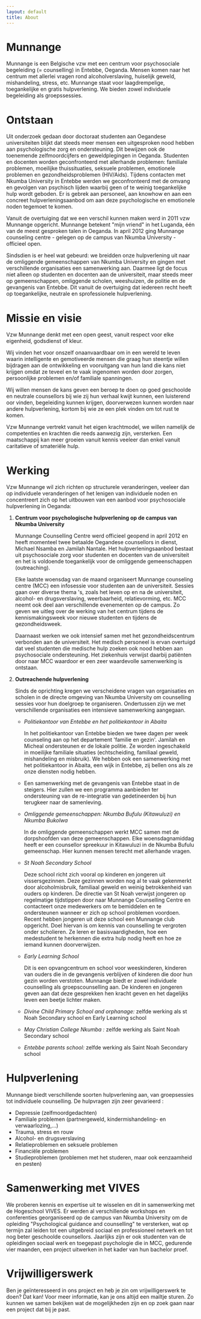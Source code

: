 ```yaml
---
layout: default
title: About
---
```

# Munnange

Munnange is een Belgische vzw met een centrum voor psychosociale begeleiding
(= counselling) in Entebbe, Oeganda. Mensen komen naar het centrum met 
allerlei vragen rond alcoholverslaving, huiselijk geweld, mishandeling,
stress, etc. Munnange staat voor laagdrempelige, toegankelijke en gratis
hulpverlening. We bieden zowel individuele begeleiding als groepssessies.


# Ontstaan

Uit onderzoek gedaan door doctoraat studenten aan Oegandese universiteiten
blijkt dat steeds meer mensen een uitgesproken nood hebben aan psychologische
zorg en ondersteuning. Dit bewijzen ook de toenemende zelfmoordcijfers en
geweldplegingen in Oeganda. Studenten en docenten worden geconfronteerd met
allerhande problemen: familiale problemen, moeilijke thuissituaties, seksuele
problemen, emotionele problemen en gezondheidsproblemen (HIV/Aids). Tijdens
contacten met Nkumba University in Entebbe werden we geconfronteerd met de
omvang en gevolgen van psychisch lijden waarbij geen of te weinig
toegankelijke hulp wordt geboden. Er is gebrek aan personeel, aan knowhow en
aan een concreet hulpverleningsaanbod om aan deze psychologische en 
emotionele noden tegemoet te komen.

Vanuit de overtuiging dat we een verschil kunnen maken werd in 2011 vzw Munnange
opgericht. Munnange betekent &quot;mijn vriend&quot; in het Luganda,
&eacute;&eacute;n van de meest gesproken talen in Oeganda. In april 2012 ging
Munnange counseling centre - gelegen op de campus van Nkumba University -
officieel open.

Sindsdien is er heel wat gebeurd: we breidden onze hulpverlening uit naar de
omliggende gemeenschappen van Nkumba University en gingen met verschillende
organisaties een samenwerking aan. Daarmee ligt de focus niet alleen op
studenten en docenten aan de universiteit, maar steeds meer op gemeenschappen,
omliggende scholen, weeshuizen, de politie en de gevangenis van Entebbe. Dit
vanuit de overtuiging dat iedereen recht heeft op toegankelijke, neutrale en
sprofessionele hulpverlening.

# Missie en visie

Vzw Munnange denkt met een open geest, vanuit respect voor elke eigenheid,
godsdienst of kleur.

Wij vinden het voor onszelf onaanvaardbaar om in een wereld te leven waarin
intelligente en gemotiveerde mensen die graag hun steentje willen bijdragen
aan de ontwikkeling en vooruitgang van hun land die kans niet krijgen omdat
ze teveel en te vaak ingenomen worden door zorgen, persoonlijke problemen
en/of familiale spanningen.

Wij willen mensen de kans geven een beroep te doen op goed geschoolde en
neutrale counsellors bij wie zij hun verhaal kwijt kunnen, een luisterend oor
vinden, begeleiding kunnen krijgen, doorverwezen kunnen worden naar andere
hulpverlening, kortom bij wie ze een plek vinden om tot rust te komen.

Vzw Munnange vertrekt vanuit het eigen krachtmodel, we willen namelijk de
competenties en krachten die reeds aanwezig zijn, versterken. Een maatschappij
kan meer groeien vanuit kennis veeleer dan enkel vanuit caritatieve of 
smateri&euml;le hulp.

# Werking

Vzw Munnange wil zich richten op structurele veranderingen, veeleer dan op
individuele veranderingen of het lenigen van individuele noden en concentreert
zich op het uitbouwen van een aanbod voor psychosociale hulpverlening in
Oeganda:

1. **Centrum voor psychologische hulpverlening op de campus van Nkumba University**

    Munnange Counselling Centre werd officieel geopend in april 2012 en heeft
    momenteel twee betaalde Oegandese counsellors in dienst, Michael Nsamba en
    Jamilah Nantale. Het hulpverleningsaanbod bestaat uit psychosociale zorg
    voor studenten en docenten van de universiteit en het is voldoende
    toegankelijk voor de omliggende gemeenschappen (outreaching).

    Elke laatste woensdag van de maand organiseert Munnange counseling centre
    (MCC) een infosessie voor studenten aan de universiteit. Sessies gaan over
    diverse thema &#39;s, zoals het leven op en na de universiteit, alcohol- en
    drugsverslaving, weerbaarheid, relatievorming, etc. MCC neemt ook deel aan
    verschillende evenementen op de campus. Zo geven we uitleg over de werking
    van het centrum tijdens de kennismakingsweek voor nieuwe studenten en
    tijdens de gezondheidsweek.

    Daarnaast werken we ook intensief samen met het gezondheidscentrum
    verbonden aan de universiteit. Het medisch personeel is ervan overtuigd
    dat veel studenten die medische hulp zoeken ook nood hebben aan
    psychosociale ondersteuning. Het ziekenhuis verwijst daarbij
    pati&euml;nten door naar MCC waardoor er een zeer waardevolle
    samenwerking is ontstaan.

1. **Outreachende hulpverlening**

    Sinds de oprichting kregen we verscheidene vragen van organisaties en
    scholen in de directe omgeving van Nkumba University om counselling
    sessies voor hun doelgroep te organiseren. Ondertussen zijn we met
    verschillende organisaties een intensieve samenwerking aangegaan.

    - _Politiekantoor van Entebbe en het politiekantoor in Abaita_

        In het politiekantoor van Entebbe bieden we twee dagen per week
        counseling aan op het departement &#39;familie en gezin&#39;. Jamilah en
        Micheal ondersteunen er de lokale politie. Ze worden ingeschakeld in
        moeilijke familiale situaties (echtscheiding, familiaal geweld,
        mishandeling en misbruik). We hebben ook een samenwerking met het
        politiekantoor in Abaita, een wijk in Entebbe, zij bellen ons als ze
        onze diensten nodig hebben.

    - Een samenwerking met de gevangenis van Entebbe staat in de steigers. 
    Hier zullen we een programma aanbieden ter ondersteuning van de
    re-integratie van gedetineerden bij hun terugkeer naar de samenleving.

    - _Omliggende gemeenschappen: Nkumba Bufulu (Kitawuluzi) en Nkumba Bukolwa_

        In de omliggende gemeenschappen werkt MCC samen met de dorpshoofden
        van deze gemeenschappen. Elke woensdagnamiddag heeft er een counsellor
        spreekuur in Kitawuluzi in de Nkumba Bufulu gemeenschap. Hier kunnen
        mensen terecht met allerhande vragen.

    - _St Noah Secondary School_

        Deze school richt zich vooral op kinderen en jongeren uit
        vissersgezinnen. Deze gezinnen worden nog al te vaak gekenmerkt door
        alcoholmisbruik, familiaal geweld en weinig betrokkenheid van ouders
        op kinderen. De directie van St Noah verwijst jongeren op regelmatige
        tijdstippen door naar Munnange Counselling Centre en contacteert onze
        medewerkers om te bemiddelen en te ondersteunen wanneer er zich op
        school problemen voordoen. Recent hebben jongeren uit deze school een
        Munnange club opgericht. Doel hiervan is om kennis van counselling te
        vergroten onder scholieren. Ze leren er basisvaardigheden, hoe een
        medestudent te herkennen die extra hulp nodig heeft en hoe ze iemand
        kunnen doorverwijzen.
        
    - _Early Learning School_
  
        Dit is een opvangcentrum en school voor weeskinderen, kinderen van
        ouders die in de gevangenis verblijven of kinderen die door hun gezin
        worden verstoten. Munnange biedt er zowel individuele counselling als
        groepscounselling aan. De kinderen en jongeren geven aan dat deze
        gesprekken hen kracht geven en het dagelijks leven een beetje lichter
        maken.
        
    - _Divine Child Primary School and orphanage:_ zelfde werking als st Noah
    Secondary school en Early Learning school

    - _May Christian College Nkumba :_ zelfde werking als Saint Noah Secondary
    school
    - _Entebbe parents school:_ zelfde werking als Saint Noah Secondary school

 
# Hulpverlening

Munnange biedt verschillende soorten hulpverlening aan, van groepsessies tot
individuele counselling. De hulpvragen zijn zeer gevarieerd :

  - Depressie (zelfmoordgedachten)
  - Familiale problemen (partnergeweld, kindermishandeling- en verwaarlozing,...)
  - Trauma, stress en rouw
  - Alcohol- en drugsverslaving
  - Relatieproblemen en seksuele problemen
  - Financi&euml;le problemen
  - Studieproblemen (problemen met het studeren, maar ook eenzaamheid en pesten)


# Samenwerking met VIVES

We proberen kennis en expertise uit te wisselen en dit in samenwerking met de
Hogeschool VIVES. Er werden al verschillende workshops en conferenties
georganiseerd op de campus van Nkumba University om de opleiding
&quot;Psychological guidance and counselling&quot; te versterken, wat op termijn
zal leiden tot een uitgebreid sociaal en professioneel netwerk en tot nog beter
geschoolde counsellors. Jaarlijks zijn er ook studenten van de opleidingen
sociaal werk en toegepast psychologie die in MCC, gedurende vier maanden, een
project uitwerken in het kader van hun bachelor proef.

# Vrijwilligerswerk

Ben je ge&iuml;nteresseerd in ons project en heb je zin om vrijwilligerswerk
te doen? Dat kan! Voor meer informatie, kan je ons altijd een mailtje sturen.
Zo kunnen we samen bekijken wat de mogelijkheden zijn en op zoek gaan naar
een project dat bij je past.

<!---
vim: set sw=4 ts=4 et tw=80 :
-->
